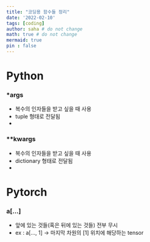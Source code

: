 ```yaml
---
title: "코딩용 함수들 정리"
date: '2022-02-10'
tags: [coding]
author: saha # do not change
math: true # do not change
mermaid: true
pin : false
---
```


# Python

### *args
- 복수의 인자들을 받고 싶을 때 사용
- tuple 형태로 전달됨
- <script src="https://gist.github.com/ee12ha0220/ab5bcac57254c1827ce512aae83b13df.js"></script>

### **kwargs
- 복수의 인자들을 받고 싶을 때 사용
- dictionary 형태로 전달됨
- <script src="https://gist.github.com/ee12ha0220/691cd0a12c78421b2330889405546092.js"></script>

# Pytorch

### a[...]
- 앞에 있는 것들(혹은 뒤에 있는 것들) 전부 무시
- ex : a[..., 1] -> 마지막 차원의 [1] 위치에 해당하는 tensor